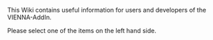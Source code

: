 This Wiki contains useful information for users and developers of the VIENNA-AddIn.

Please select one of the items on the left hand side.
